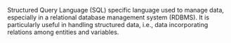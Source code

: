 Structured Query Language (SQL) specific language used to manage data, especially in a relational database management system (RDBMS). It is particularly useful in handling structured data, i.e., data incorporating relations among entities and variables.
